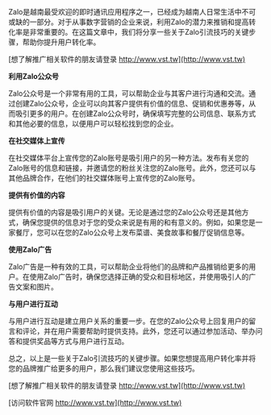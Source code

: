 Zalo是越南最受欢迎的即时通讯应用程序之一，已经成为越南人日常生活中不可或缺的一部分。对于从事数字营销的企业来说，利用Zalo的潜力来推销和提高转化率是非常重要的。在这篇文章中，我们将分享一些关于Zalo引流技巧的关键步骤，帮助你提升用户转化率。

[想了解推广相关软件的朋友请登录 http://www.vst.tw](http://www.vst.tw)

**利用Zalo公众号**

Zalo公众号是一个非常有用的工具，可以帮助企业与其客户进行沟通和交流。通过创建Zalo公众号，企业可以向其客户提供有价值的信息、促销和优惠券等，从而吸引更多的用户。在创建Zalo公众号时，确保填写完整的公司信息、联系方式和其他必要的信息，以便用户可以轻松找到您的企业。

**在社交媒体上宣传**

在社交媒体平台上宣传您的Zalo账号是吸引用户的另一种方法。发布有关您的Zalo账号的信息和链接，并邀请您的粉丝关注您的Zalo账号。此外，您还可以与其他品牌合作，在他们的社交媒体账号上宣传您的Zalo账号。

**提供有价值的内容**

提供有价值的内容是吸引用户的关键。无论是通过您的Zalo公众号还是其他方式，确保您提供的信息对于您的受众来说是有用的和有意义的。例如，如果您是一家餐厅，您可以在您的Zalo公众号上发布菜谱、美食故事和餐厅促销信息等。

**使用Zalo广告**

Zalo广告是一种有效的工具，可以帮助企业将他们的品牌和产品推销给更多的用户。在使用Zalo广告时，确保您选择正确的受众和目标地区，并使用吸引人的广告文案和图片。

**与用户进行互动**

与用户进行互动是建立用户关系的重要一步。在您的Zalo公众号上回复用户的留言和评论，并在用户需要帮助时提供支持。此外，您还可以通过参加活动、举办问答和提供奖品等方式与用户进行互动。

总之，以上是一些关于Zalo引流技巧的关键步骤。如果您想提高用户转化率并将您的品牌推广给更多的用户，那么我们建议您使用这些技巧。

[想了解推广相关软件的朋友请登录 http://www.vst.tw](http://www.vst.tw)


[访问软件官网 http://www.vst.tw](http://www.vst.tw)
